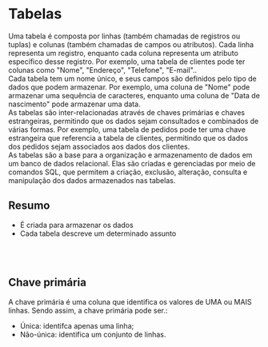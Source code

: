 # Tabelas
Uma tabela é composta por linhas (também chamadas de registros ou tuplas) e colunas (também chamadas de campos ou atributos). Cada linha representa um registro, enquanto cada coluna representa um atributo específico desse registro. Por exemplo, uma tabela de clientes pode ter colunas como "Nome", "Endereço", "Telefone", "E-mail".. 
</br>
Cada tabela tem um nome único, e seus campos são definidos pelo tipo de dados que podem armazenar. Por exemplo, uma coluna de "Nome" pode armazenar uma sequência de caracteres, enquanto uma coluna de "Data de nascimento" pode armazenar uma data.
</br>
As tabelas são inter-relacionadas através de chaves primárias e chaves estrangeiras, permitindo que os dados sejam consultados e combinados de várias formas. Por exemplo, uma tabela de pedidos pode ter uma chave estrangeira que referencia a tabela de clientes, permitindo que os dados dos pedidos sejam associados aos dados dos clientes.
</br>
As tabelas são a base para a organização e armazenamento de dados em um banco de dados relacional. Elas são criadas e gerenciadas por meio de comandos SQL, que permitem a criação, exclusão, alteração, consulta e manipulação dos dados armazenados nas tabelas.

## Resumo
* É criada para armazenar os dados
* Cada tabela descreve um determinado assunto 


</br>
</br>


## Chave primária
A chave primária é uma coluna que identifica os valores de UMA ou MAIS linhas.
Sendo assim, a chave primária pode ser.: 
* Única: identifca apenas uma linha;
* Não-única: identifica um conjunto de linhas.
